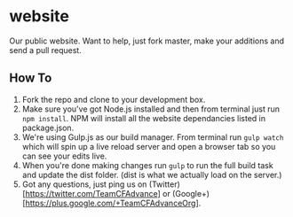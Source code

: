 website
=======

Our public website. Want to help, just fork master, make your additions and send a pull request.

## How To
1. Fork the repo and clone to your development box.
2. Make sure you've got Node.js installed and then from terminal just run `npm install`. NPM will install all the website dependancies listed in package.json.
3. We're using Gulp.js as our build manager. From terminal run `gulp watch` which will spin up a live reload server and open a browser tab so you can see your edits live.
4. When you're done making changes run `gulp` to run the full build task and update the dist folder. (dist is what we actually load on the server.)
5. Got any questions, just ping us on (Twitter)[https://twitter.com/TeamCFAdvance] or (Google+)[https://plus.google.com/+TeamCFAdvanceOrg].
